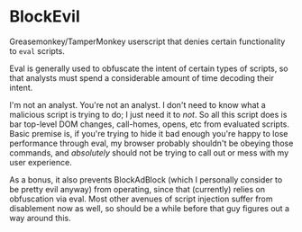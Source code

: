 # BlockEvil

Greasemonkey/TamperMonkey userscript that denies certain functionality to `eval` scripts.

Eval is generally used to obfuscate the intent of certain types of scripts, so that analysts must spend a considerable amount of time decoding their intent.

I'm not an analyst.  You're not an analyst.  I don't need to know what a malicious script is trying to do; I just need it to _not_.  So all this script does is bar top-level DOM changes, call-homes, opens, etc from evaluated scripts.  Basic premise is, if you're trying to hide it bad enough you're happy to lose performance through eval, my browser probably shouldn't be obeying those commands, and _absolutely_ should not be trying to call out or mess with my user experience.

As a bonus, it also prevents BlockAdBlock (which I personally consider to be pretty evil anyway) from operating, since that (currently) relies on obfuscation via eval.  Most other avenues of script injection suffer from disablement now as well, so should be a while before that guy figures out a way around this.
